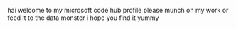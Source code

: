 hai welcome to my microsoft code hub profile please munch on my work or feed it to the data monster i hope you find it yummy
